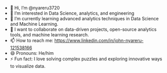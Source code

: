 - 👋 Hi, I’m @nyareru3720
- 👀 I’m interested in Data Science, analytics, and engineering
- 🌱 I’m currently learning advanced analytics techniques in Data Science and Machine Learning.
- 💞️ I want to collaborate on data-driven projects, open-source analytics tools, and machine learning research.
- 📫 How to reach me: https://www.linkedin.com/in/john-nyareru-121538166
- 😄 Pronouns: He/him
- ⚡ Fun fact: I love solving complex puzzles and exploring innovative ways to visualize data.

<!---
nyareru3720/nyareru3720 is a ✨ special ✨ repository because its `README.md` (this file) appears on your GitHub profile.
You can click the Preview link to take a look at your changes.
--->
